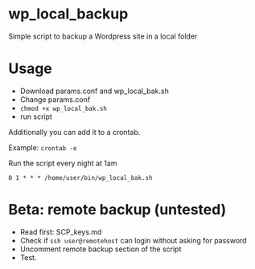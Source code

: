 # wp_local_backup
Simple script to backup a Wordpress site in a local folder

# Usage

- Download params.conf and wp_local_bak.sh
- Change params.conf
- `chmod +x wp_local_bak.sh`
- run script

Additionally you can add it to a crontab.

Example: `crontab -e`

Run the script every night at 1am
```
0 1 * * * /home/user/bin/wp_local_bak.sh
```

# Beta: remote backup (untested)

- Read first: SCP_keys.md
- Check if `ssh user@remotehost` can login without asking for password
- Uncomment remote backup section of the script
- Test.
